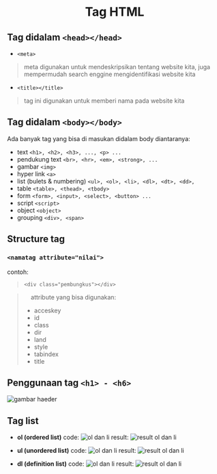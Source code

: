 <div style="text-align: center"><h1>Tag HTML</h1></div>


## Tag didalam ```<head></head>```

- ```<meta>```
> meta digunakan untuk mendeskripsikan tentang website kita, juga mempermudah search enggine mengidentifikasi website kita

- ```<title></title>```
> tag ini digunakan untuk memberi nama pada website kita

## Tag didalam ```<body></body>```
Ada banyak tag yang bisa di masukan didalam body diantaranya:

- text
  ```<h1>, <h2>, <h3>, ..., <p> ...```
- pendukung text
  ```<br>, <hr>, <em>, <strong>, ...```
- gambar
  ```<img>```
- hyper link
  ```<a>```
- list (bulets & numbering)
  ```<ul>, <ol>, <li>, <dl>, <dt>, <dd>,```
- table
  ```<table>, <thead>, <tbody>```
- form
  ```<form>, <input>, <select>, <button> ...```
- script
  ```<script>```
- object
  ```<object>```
- grouping
  ```<div>, <span>```


## Structure tag

### ```<namatag attribute="nilai">```
contoh:
>```<div class="pembungkus"></div>```


> &nbsp;&nbsp;&nbsp;&nbsp;attribute yang bisa digunakan:
> - acceskey
> - id
> - class
> - dir
> - land
> - style
> - tabindex
> - title


## Penggunaan tag ```<h1> - <h6>```

![gambar haeder](/gambar/penggunaan-heading.png "how to use tag h1 - h6")


## Tag list
- **ol (ordered list)**
code:
![ol dan li](/gambar/ol-dan-li.png "how to use ol and li")
result:
![result ol dan li](/gambar/ol-result.png "result using ol and li")

- **ul (unordered list)**
code:
![ol dan li](/gambar/ul-dan-li.png "how to use ul and li")
result:
![result ol dan li](/gambar/ul-result.png "result using ul and li")

- **dl (definition list)**
code:
![ol dan li](/gambar/definition-list.png "how to use dl, dt and dd")
result:
![result ol dan li](/gambar/dl-result.png "result using dl, dt and dd")
